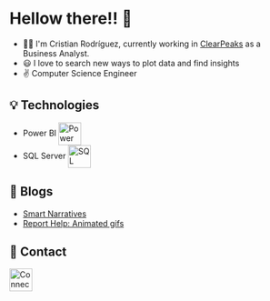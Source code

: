 # Hellow there!! :wave:
- :technologist: I'm Cristian Rodríguez, currently working in [ClearPeaks](https://www.clearpeaks.com/) as a Business Analyst.
- :smiley: I love to search new ways to plot data and find insights
- :v: Computer Science Engineer

## :bulb: Technologies
- Power BI [<img src="https://user-images.githubusercontent.com/22683671/150374861-fee246ee-5c17-4a7e-8ba0-ef0cb2b8a07a.png" height="40em" align="center" alt="Power BI" title="Power BI"/>](https://powerbi.microsoft.com/en-us/)
- SQL Server [<img src="https://user-images.githubusercontent.com/22683671/150375275-59ee6da2-0306-4b7e-a0de-ae3ef1201586.png" height="40em" align="center" alt="SQL Server" title="SQL Server"/>](https://powerbi.microsoft.com/en-us/)

## :open_book: Blogs
- [Smart Narratives](https://www.clearpeaks.com/power-bi-smart-narratives/)
- [Report Help: Animated gifs](https://www.clearpeaks.com/power-bi-best-practices-help-tooltip-using-animated-gif/)
## :e-mail: Contact 
[<img src="https://raw.githubusercontent.com/Raymo111/Raymo111/master/socials/linkedin.png" height="40em" align="center" alt="Connect on LinkedIn" title="Connect on LinkedIn"/>](https://www.linkedin.com/in/cristian-rodr%C3%ADguez-aranega-2b3633189/)
